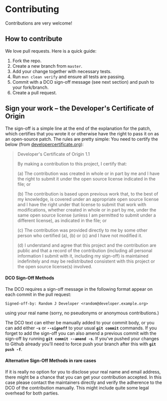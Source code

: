 # Contributing

Contributions are very welcome!

## How to contribute

We love pull requests. Here is a quick guide:

1. Fork the repo.
2. Create a new branch from `master`.
3. Add your change together with necessary tests.
4. Run `mvn clean verify` and ensure all tests are passing.
5. Commit with a DCO sign-off message (see next section) and push to your fork/branch.
6. Create a pull request.

##  Sign your work – the Developer's Certificate of Origin
The sign-off is a simple line at the end of the explanation for the patch,
which certifies that you wrote it or otherwise have the right to pass it on as an open-source patch.
The rules are pretty simple:
You need to certify the below (from [developercertificate.org](https://developercertificate.org/)):
 
> Developer's Certificate of Origin 1.1
>
> By making a contribution to this project, I certify that:
>
> (a) The contribution was created in whole or in part by me and I
>     have the right to submit it under the open source license
>     indicated in the file; or
>
> (b) The contribution is based upon previous work that, to the best
>     of my knowledge, is covered under an appropriate open source
>     license and I have the right under that license to submit that
>     work with modifications, whether created in whole or in part
>     by me, under the same open source license (unless I am
>     permitted to submit under a different license), as indicated
>     in the file; or
>
> (c) The contribution was provided directly to me by some other
>     person who certified (a), (b) or (c) and I have not modified
>     it.
>
> (d) I understand and agree that this project and the contribution
>     are public and that a record of the contribution (including all
>     personal information I submit with it, including my sign-off) is
>     maintained indefinitely and may be redistributed consistent with
>     this project or the open source license(s) involved.
 
#### DCO Sign-Off Methods
 
The DCO requires a sign-off message in the following format appear on each commit in the pull request:
 
    Signed-off-by: Random J Developer <random@developer.example.org>
 
using your real name (sorry, no pseudonyms or anonymous contributions.)
 
The DCO text can either be manually added to your commit body,
or you can add either **`-s`** or **`--signoff`** to your usual **`git commit`** commands.
If you forget to add the sign-off you can also amend a previous commit with the sign-off
by running **`git commit --amend -s`**.
If you've pushed your changes to Github already
you'll need to force push your branch after this with **`git push -f`**.

#### Alternative Sign-Off Methods in rare cases
 
If it is really no option for you to disclose your real name and email address, there might be a chance that you can get your contribution accepted. In this case please contact the maintainers directly and verify the adherence to the DCO of the contribution manually. This might include quite some legal overhead for both parties.

